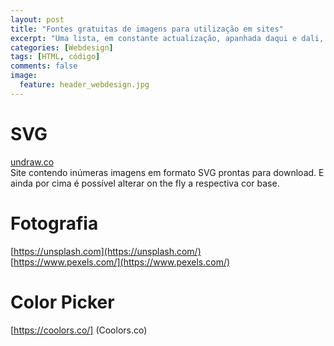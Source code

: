 ```yaml
---
layout: post
title: "Fontes gratuitas de imagens para utilização em sites"
excerpt: "Uma lista, em constante actualização, apanhada daqui e dali, de alguns recursos interessantes"
categories: [Webdesign]
tags: [HTML, código]
comments: false
image:
  feature: header_webdesign.jpg
---
```

# SVG
[undraw.co](https://undraw.co)   
Site contendo inúmeras imagens em formato SVG prontas para download. E ainda por cima é possível alterar on the fly a respectiva cor base.

# Fotografia
[https://unsplash.com](https://unsplash.com/)  
[https://www.pexels.com/](https://www.pexels.com/)

# Color Picker
[https://coolors.co/] (Coolors.co)

